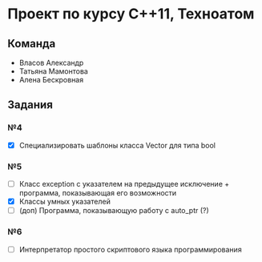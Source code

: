 # Проект по курсу C++11, Техноатом

## Команда

* Власов Александр
* Татьяна Мамонтова
* Алена Бескровная

## Задания

### №4
- [x] Специализировать шаблоны класса Vector для типа bool
### №5
- [ ] Класс exception с указателем на предыдущее исключение + программа, показывающая его возможности
- [x] Классы умных указателей
- [ ] (доп) Программа, показывающую работу с auto_ptr (?)
### №6
- [ ] Интерпретатор простого скриптового языка программирования

